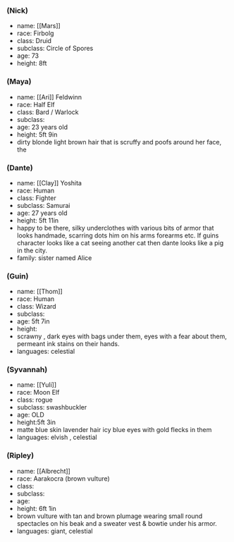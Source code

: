 ### (Nick) 
- name: [[Mars]]
- race: Firbolg
- class: Druid
- subclass: Circle of Spores
- age: 73
- height: 8ft

### (Maya) 
- name: [[Ari]] Feldwinn
- race: Half Elf
- class: Bard / Warlock
- subclass: 
- age: 23 years old
- height: 5ft 9in
- dirty blonde light brown hair that is scruffy and poofs around her face, the 
### (Dante)
- name: [[Clay]] Yoshita 
- race: Human
- class: Fighter
- subclass: Samurai
- age: 27 years old
- height: 5ft 11in
- happy to be there, silky underclothes with various bits of armor that looks handmade, scarring dots him on his arms forearms etc. If guins character looks like a cat seeing another cat then dante looks like a pig in the city. 
- family: sister named Alice 
### (Guin) 
- name: [[Thom]]
- race: Human
- class: Wizard
- subclass:
- age: 5ft 7in
- height:
- scrawny , dark eyes with bags under them, eyes with a fear about them, permeant ink stains on their hands. 
- languages: celestial
### (Syvannah) 
- name: [[Yuli]]
- race: Moon Elf
- class: rogue
- subclass: swashbuckler
- age: OLD
- height:5ft 3in
- matte blue skin lavender hair icy blue eyes with gold flecks in them
- languages: elvish , celestial
### (Ripley) 
- name: [[Albrecht]]
- race: Aarakocra (brown vulture)
- class:
- subclass:
- age:
- height: 6ft 1in
- brown vulture with tan and brown plumage wearing small round spectacles on his beak and a sweater vest & bowtie under his armor. 
- languages: giant, celestial